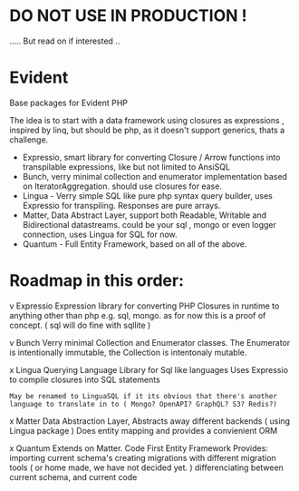 # DO NOT USE IN PRODUCTION !

..... 
But read on if interested ..

# Evident

Base packages for Evident PHP

The idea is to start with a data framework using closures as expressions , inspired by linq, but should be php, as it doesn't support generics, thats a challenge.

- Expressio, smart library for converting Closure / Arrow functions into transpilable expressions, like but not limited to AnsiSQL
- Bunch, verry minimal collection and enumerator implementation based on IteratorAggregation. should use closures for ease.
- Lingua - Verry simple SQL like pure php syntax query builder, uses Expressio for transpiling. Responses are pure arrays.
- Matter, Data Abstract Layer, support both Readable, Writable and Bidirectional datastreams. could be your sql , mongo or even logger connection, uses Lingua for SQL for now.
- Quantum - Full Entity Framework, based on all of the above.


# Roadmap in this order:

v Expressio
    Expression library for converting PHP Closures 
    in runtime to anything other than php 
    e.g. sql, mongo. as for now this is a proof of concept. ( sql will do fine with sqllite )

v Bunch 
    Verry minimal Collection and Enumerator classes. 
    The Enumerator is intentionally immutable, 
    the Collection is intentonaly mutable.


x Lingua
    Querying Language Library for Sql like languages 
    Uses Expressio to compile closures into SQL statements
    
    May be renamed to LinguaSQL if it its obvious that there's another language to translate in to ( Mongo? OpenAPI? GraphQL? S3? Redis?)

x Matter
    Data Abstraction Layer,
    Abstracts away different backends ( using Lingua package )
    Does entity mapping and provides a convienient ORM
    

x Quantum 
    Extends on Matter. Code First Entity Framework
    Provides:
        importing current schema's
        creating migrations with different migration tools ( or home made, we have not decided yet. )
        differenciating between current schema, and current code


